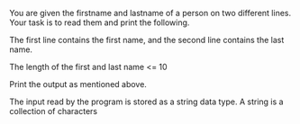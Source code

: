 You are given the firstname and lastname of a person on two different lines. Your task is to read them and print the following.

The first line contains the first name, and the second line contains the last name.

The length of the first and last name <= 10

Print the output as mentioned above.

The input read by the program is stored as a string data type. A string is a collection of characters